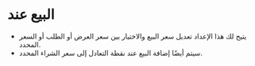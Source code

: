 # **البيع عند**

- يتيح لك هذا الإعداد تعديل سعر البيع والاختيار بين سعر العرض أو الطلب أو السعر المحدد.
- سيتم أيضًا إضافة البيع عند نقطة التعادل إلى سعر الشراء المحدد.
